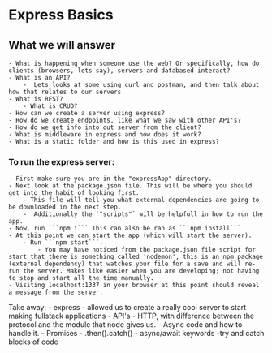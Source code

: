 # Express Basics
## What we will answer
	- What is happening when someone use the web? Or specifically, how do clients (browsers, lets say), servers and databased interact?
	- What is an API?
		-  Lets looks at some using curl and postman, and then talk about how that relates to our servers.
	- What is REST?
		- What is CRUD?
	- How can we create a server using express?
	- How do we create endpoints, like what we saw with other API's?
	- How do we get info into out server from the client?
	- What is middleware in express and how does it work?
	- What is a static folder and how is this used in express?

### To run the express server:

	- First make sure you are in the "expressApp" directory.
	- Next look at the package.json file. This will be where you should get into the habit of looking first.
		- This file will tell you what external dependencies are going to be downloaded in the next step.
		-  Additionally the `"scripts"` will be helpfull in how to run the app.
	- Now, run ```npm i``` This can also be ran as ```npm install```
	- At this point we can start the app (which will start the server). 
		- Run ```npm start```.
			- You may have noticed from the package.json file script for start that there is something called 'nodemon', this is an npm package (external dependency) that watches your file for a save and will re-run the server. Makes like easier when you are developing; not having to stop and start all the time manually.
	- Visiting localhost:1337 in your browser at this point should reveal a message from the server.


Take away:
    - express - allowed us to create a really cool server to start making fullstack applications
    - API's
    - HTTP, with difference between the protocol and the module that node gives us.
    - Async code and how to handle it.
        - Promises
        - .then().catch()
        - async/await keywords
        -try and catch blocks of code

